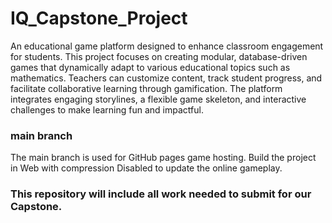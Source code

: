 # IQ_Capstone_Project

An educational game platform designed to enhance classroom engagement for students. This project focuses on creating modular, database-driven games that dynamically adapt to various educational topics such as mathematics. Teachers can customize content, track student progress, and facilitate collaborative learning through gamification. The platform integrates engaging storylines, a flexible game skeleton, and interactive challenges to make learning fun and impactful.

### main branch
The main branch is used for GitHub pages game hosting. Build the project in Web with compression Disabled to update the online gameplay.

### This repository will include all work needed to submit for our Capstone.
